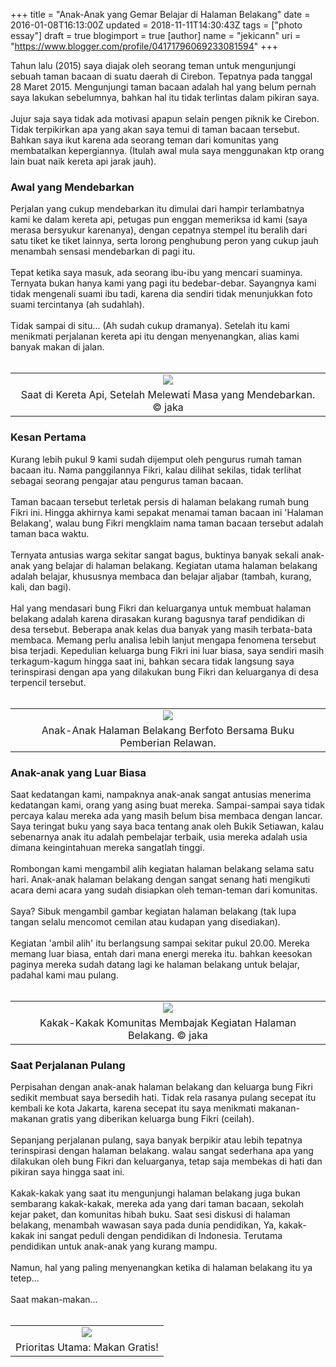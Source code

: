 +++
title = "Anak-Anak yang Gemar Belajar di Halaman Belakang"
date = 2016-01-08T16:13:00Z
updated = 2018-11-11T14:30:43Z
tags = ["photo essay"]
draft = true
blogimport = true 
[author]
	name = "jekicann"
	uri = "https://www.blogger.com/profile/04171796069233081594"
+++

Tahun lalu (2015) saya diajak oleh seorang teman untuk mengunjungi sebuah taman bacaan di suatu daerah di Cirebon. Tepatnya pada tanggal 28 Maret 2015. Mengunjungi taman bacaan adalah hal yang belum pernah saya lakukan sebelumnya, bahkan hal itu tidak terlintas dalam pikiran saya.<br /><br />Jujur saja saya tidak ada motivasi apapun selain pengen piknik ke Cirebon. Tidak terpikirkan apa yang akan saya temui di taman bacaan tersebut. Bahkan saya ikut karena ada seorang teman dari komunitas yang membatalkan kepergiannya. (Itulah awal mula saya menggunakan ktp orang lain buat naik kereta api jarak jauh).<br /><h3>Awal yang Mendebarkan</h3>Perjalan yang cukup mendebarkan itu dimulai dari hampir terlambatnya kami ke dalam kereta api, petugas pun enggan memeriksa id kami (saya merasa bersyukur karenanya), dengan cepatnya stempel itu beralih dari satu tiket ke tiket lainnya, serta lorong penghubung peron yang cukup jauh menambah sensasi mendebarkan di pagi itu.<br /><br />Tepat ketika saya masuk, ada seorang ibu-ibu yang mencari suaminya. Ternyata bukan hanya kami yang pagi itu bedebar-debar. Sayangnya kami tidak mengenali suami ibu tadi, karena dia sendiri tidak menunjukkan foto suami tercintanya (ah sudahlah).<br /><br />Tidak sampai di situ... (Ah sudah cukup dramanya). Setelah itu kami menikmati perjalanan kereta api itu dengan menyenangkan, alias kami banyak makan di jalan.<br /><br /><table align="center" cellpadding="0" cellspacing="0" class="tr-caption-container" style="margin-left: auto; margin-right: auto; text-align: center;"><tbody><tr><td style="text-align: center;"><a href="http://3.bp.blogspot.com/-_bddrMdpc7M/Vo95bj2YLAI/AAAAAAAANQM/1frcCIOkxPA/s1600/cir-01.JPG" imageanchor="1" style="margin-left: auto; margin-right: auto;"><img border="0" src="https://3.bp.blogspot.com/-_bddrMdpc7M/Vo95bj2YLAI/AAAAAAAANQM/1frcCIOkxPA/s1600/cir-01.JPG" /></a></td></tr><tr><td class="tr-caption" style="text-align: center;">Saat di Kereta Api, Setelah Melewati Masa yang Mendebarkan. © jaka</td></tr></tbody></table><h3>Kesan Pertama</h3>Kurang lebih pukul 9 kami sudah dijemput oleh pengurus rumah taman bacaan itu. Nama panggilannya Fikri, kalau dilihat sekilas, tidak terlihat sebagai seorang pengajar atau pengurus taman bacaan.<br /><br />Taman bacaan tersebut terletak persis di halaman belakang rumah bung Fikri ini. Hingga akhirnya kami sepakat menamai taman bacaan ini 'Halaman Belakang', walau bung Fikri mengklaim nama taman bacaan tersebut adalah taman baca waktu.<br /><br />Ternyata antusias warga sekitar sangat bagus, buktinya banyak sekali anak-anak yang belajar di halaman belakang. Kegiatan utama halaman belakang adalah belajar, khususnya membaca dan belajar aljabar (tambah, kurang, kali, dan bagi).<br /><br />Hal yang mendasari bung Fikri dan keluarganya untuk membuat halaman belakang adalah karena dirasakan kurang bagusnya taraf pendidikan di desa tersebut. Beberapa anak kelas dua banyak yang masih terbata-bata membaca. Memang perlu analisa lebih lanjut mengapa fenomena tersebut bisa terjadi. Kepedulian keluarga bung Fikri ini luar biasa, saya sendiri masih terkagum-kagum hingga saat ini, bahkan secara tidak langsung saya terinspirasi dengan apa yang dilakukan bung Fikri dan keluarganya di desa terpencil tersebut.<br /><br /><table cellpadding="0" cellspacing="0" class="tr-caption-container" style="margin-left: auto; margin-right: auto; text-align: center;"><tbody><tr><td style="text-align: center;"><a href="http://2.bp.blogspot.com/-XPaA0OeCdgQ/Vo95_096_UI/AAAAAAAANQU/4hS0Lcyqi-E/s1600/cir-02.JPG" imageanchor="1" style="clear: left; margin-bottom: 1em; margin-left: auto; margin-right: auto;"><img border="0" src="https://2.bp.blogspot.com/-XPaA0OeCdgQ/Vo95_096_UI/AAAAAAAANQU/4hS0Lcyqi-E/s1600/cir-02.JPG" /></a></td></tr><tr><td class="tr-caption" style="text-align: center;">Anak-Anak Halaman Belakang Berfoto Bersama Buku Pemberian Relawan.</td></tr></tbody></table><h3>Anak-anak yang Luar Biasa</h3>Saat kedatangan kami, nampaknya anak-anak sangat antusias menerima kedatangan kami, orang yang asing buat mereka. Sampai-sampai saya tidak percaya kalau mereka ada yang masih belum bisa membaca dengan lancar. Saya teringat buku yang saya baca tentang anak oleh Bukik Setiawan, kalau sebenarnya anak itu adalah pembelajar terbaik, usia mereka adalah usia dimana keingintahuan mereka sangatlah tinggi.<br /><br />Rombongan kami mengambil alih kegiatan halaman belakang selama satu hari. Anak-anak halaman belakang dengan sangat senang hati mengikuti acara demi acara yang sudah disiapkan oleh teman-teman dari komunitas.<br /><br />Saya? Sibuk mengambil gambar kegiatan halaman belakang (tak lupa tangan selalu mencomot cemilan atau kudapan yang disediakan).<br /><br />Kegiatan 'ambil alih' itu berlangsung sampai sekitar pukul 20.00. Mereka memang luar biasa, entah dari mana energi mereka itu. bahkan keesokan paginya mereka sudah datang lagi ke halaman belakang untuk belajar, padahal kami mau pulang.<br /><br /><table align="center" cellpadding="0" cellspacing="0" class="tr-caption-container" style="margin-left: auto; margin-right: auto; text-align: center;"><tbody><tr><td style="text-align: center;"><a href="http://3.bp.blogspot.com/-tQJeYSeJJIU/Vo96fjL7EmI/AAAAAAAANQc/YFuHLXW6dS4/s1600/cir-04.JPG" imageanchor="1" style="margin-left: auto; margin-right: auto;"><img border="0" src="https://3.bp.blogspot.com/-tQJeYSeJJIU/Vo96fjL7EmI/AAAAAAAANQc/YFuHLXW6dS4/s1600/cir-04.JPG" /></a></td></tr><tr><td class="tr-caption" style="text-align: center;">Kakak-Kakak Komunitas Membajak Kegiatan Halaman Belakang.&nbsp;© jaka</td></tr></tbody></table><h3>Saat Perjalanan Pulang</h3>Perpisahan dengan anak-anak halaman belakang dan keluarga bung Fikri sedikit membuat saya bersedih hati. Tidak rela rasanya pulang secepat itu kembali ke kota Jakarta, karena secepat itu saya menikmati makanan-makanan gratis yang diberikan keluarga bung Fikri (ceilah).<br /><br />Sepanjang perjalanan pulang, saya banyak berpikir atau lebih tepatnya terinspirasi dengan halaman belakang. walau sangat sederhana apa yang dilakukan oleh bung Fikri dan keluarganya, tetap saja membekas di hati dan pikiran saya hingga saat ini.<br /><br />Kakak-kakak yang saat itu mengunjungi halaman belakang juga bukan sembarang kakak-kakak, mereka ada yang dari taman bacaan, sekolah kejar paket, dan komunitas hibah buku. Saat sesi diskusi di halaman belakang, menambah wawasan saya pada dunia pendidikan, Ya, kakak-kakak ini sangat peduli dengan pendidikan di Indonesia. Terutama pendidikan untuk anak-anak yang kurang mampu.<br /><br />Namun, hal yang paling menyenangkan ketika di halaman belakang itu ya tetep...<br /><br />Saat makan-makan...<br /><br /><table align="center" cellpadding="0" cellspacing="0" class="tr-caption-container" style="margin-left: auto; margin-right: auto; text-align: center;"><tbody><tr><td style="text-align: center;"><a href="http://4.bp.blogspot.com/-eIS2CkZLo9c/Vo97y6ZW7QI/AAAAAAAANQo/JbEqyHaIXeE/s1600/cir-03.JPG" imageanchor="1" style="margin-left: auto; margin-right: auto;"><img border="0" src="https://4.bp.blogspot.com/-eIS2CkZLo9c/Vo97y6ZW7QI/AAAAAAAANQo/JbEqyHaIXeE/s1600/cir-03.JPG" /></a></td></tr><tr><td class="tr-caption" style="text-align: center;">Prioritas Utama: Makan Gratis!</td></tr></tbody></table>
